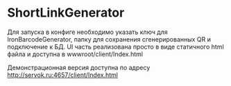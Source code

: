 # ShortLinkGenerator
Для запуска в конфиге необходимо указать ключ для IronBarcodeGenerator, папку для сохранения сгенерированных QR и подключение к БД.
UI часть реализована просто в виде статичного html файла и доступна в wwwroot/client/Index.html

Демонстрационная версия доступна по адресу http://servok.ru:4657/client/Index.html
